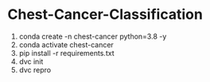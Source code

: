 # Chest-Cancer-Classification
1. conda create -n chest-cancer python=3.8 -y
2. conda activate chest-cancer
3. pip install -r requirements.txt
4. dvc init
5. dvc repro